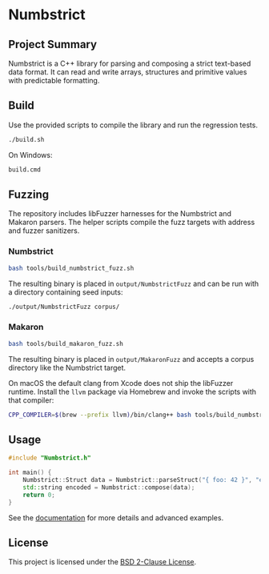 # Numbstrict

## Project Summary

Numbstrict is a C++ library for parsing and composing a strict text-based data format. It can read and write arrays, structures and primitive values with predictable formatting.

## Build

Use the provided scripts to compile the library and run the regression tests.

```bash
./build.sh
```

On Windows:

```cmd
build.cmd
```

## Fuzzing

The repository includes libFuzzer harnesses for the Numbstrict and Makaron parsers. The helper scripts compile the fuzz targets with address and fuzzer sanitizers.

### Numbstrict

```bash
bash tools/build_numbstrict_fuzz.sh
```

The resulting binary is placed in `output/NumbstrictFuzz` and can be run with a directory containing seed inputs:

```bash
./output/NumbstrictFuzz corpus/
```

### Makaron

```bash
bash tools/build_makaron_fuzz.sh
```

The resulting binary is placed in `output/MakaronFuzz` and accepts a corpus directory like the Numbstrict target.

On macOS the default clang from Xcode does not ship the libFuzzer runtime. Install the `llvm` package via Homebrew and invoke the scripts with that compiler:

```bash
CPP_COMPILER=$(brew --prefix llvm)/bin/clang++ bash tools/build_numbstrict_fuzz.sh
```

## Usage

```cpp
#include "Numbstrict.h"

int main() {
	Numbstrict::Struct data = Numbstrict::parseStruct("{ foo: 42 }", "example");
	std::string encoded = Numbstrict::compose(data);
	return 0;
}
```

See the [documentation](docs/) for more details and advanced examples.

## License

This project is licensed under the [BSD 2-Clause License](LICENSE).
